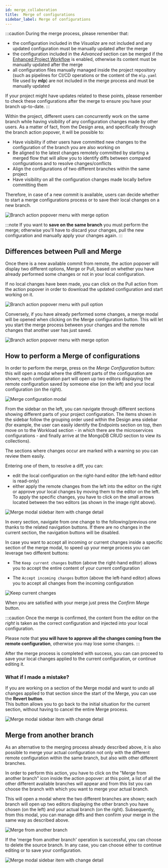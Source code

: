 ```yaml
---
id: merge_collaboration
title:  Merge of configurations
sidebar_label: Merge of configurations
---
```


:::caution
During the merge process, please remember that:

- the configuration included in the _Visualize_ are not included and any updated configuration must be manually updated after the merge
- the configuration included in the _Advanced_ section can be merged if the [Enhanced Project Workflow](/development_suite/set-up-infrastructure/enhanced-project-workflow.md) is enabled, otherwise its content must be manually updated after the merge
- all configuration files manually managed inside the project repository (such as pipelines for CI/CD operations or the content of the `mlp.yaml` file used by **mlp**) are not included in the merge process and must be manually updated

If your project might have updates related to these points, please remember to check these configurations after the merge to ensure you have your branch up-to-date.
:::

Within the project, different users can concurrently work on the same branch while having visibility of any configuration changes made by other users.
As a matter of fact, from the Design area, and specifically through the branch action popover, it will be possible to:

- Have visibility if other users have committed new changes to the configuration of the branch you are also working on
- Be aligned to the latest changes remotely committed by starting a merged flow that will allow you to identify diffs between compared configurations and to resolve changes/conflicts
- Align the configurations of two different branches within the same project
- Have visibility on all the configuration changes made locally before committing them

Therefore, in case of a new commit is available, users can decide whether to start a merge configurations process or to save their local changes on a new branch.  

<div style={{display: 'flex', justifyContent: 'center'}}>
  <div style={{display: 'flex', width: '340px'}}>

![Branch action popover menu with merge option](img/merge-collaboration/action-popover-merge-mode.png)

  </div>
</div>

:::note
If you want to **save on the same branch** you must perform the merge; otherwise you'll have to discard your changes, pull the new configuration and manually apply your changes again.
:::

## Differences between Pull and Merge

Once there is a new available commit from remote, the action popover will display two different options, Merge or Pull, based on whether you have already performed some changes or not in your local configuration.

If no local changes have been made, you can click on the Pull action from the action popover in order to download the updated configuration and start working on it.

<div style={{display: 'flex', justifyContent: 'center'}}>
  <div style={{display: 'flex', width: '340px'}}>

![Branch action popover menu with pull option](img/merge-collaboration/action-popover-pull-mode.png)

  </div>
</div>

Conversely, if you have already performed some changes, a merge modal will be opened when clicking on the Merge configuration button. This will let you start the merge process between your changes and the remote changes that another user has just saved.

<div style={{display: 'flex', justifyContent: 'center'}}>
  <div style={{display: 'flex', width: '340px'}}> 

![Branch action popover menu with merge option](img/merge-collaboration/action-popover-merge-mode.png)

  </div>
</div>

## How to perform a Merge of configurations

In order to perform the merge, press on the _Merge Configuration_ button: this will open a modal where the different parts of the configuration are shown; each configuration part will open up two editors displaying the remote configuration saved by someone else (on the left) and your local configuration (on the right).

![Merge configuration modal](img/merge-collaboration/merge-configuration-diff.png)

From the sidebar on the left, you can navigate through different sections showing different parts of your project configuration.
The items shown in the sidebar follow the grouping order used within the Design area sidebar (for example, the user can easily identify the Endpoints section on top, then move on to the Workload section - in which there are the microservices configurations - and finally arrive at the MongoDB CRUD section to view its collections).

The sections where changes occur are marked with a warning so you can review them easily.

Entering one of them, to resolve a diff, you can:
- edit the local configuration on the right-hand editor (the left-hand editor is read-only)
- either apply the remote changes from the left into the editor on the right or approve your local changes by moving them to the editor on the left. To apply the specific changes, you have to click on the small arrows located between the two editors (as shown in the image right above). 

<div style={{display: 'flex', justifyContent: 'center'}}>
  <div style={{display: 'flex', width: '340px'}}> 

![Merge modal sidebar item with change detail](img/merge-collaboration/merge-modal-sidebar-item-with-changes.png)

  </div>
</div>

In every section, navigate from one change to the following/previous one thanks to the related navigation buttons. If there are no changes in the current section, the navigation buttons will be disabled.

In case you want to accept all incoming or current changes inside a specific section of the merge modal, to speed up your merge process you can leverage two different buttons:

* The `Keep current changes` button (above the right-hand editor) allows you to accept the entire content of your current configuration

* The `Accept incoming changes` button (above the left-hand editor) allows you to accept all changes from the incoming configuration

![Keep current changes](img/merge-collaboration/keep-current-changes.png)

When you are satisfied with your merge just press the _Confirm Merge_ button.

:::caution
Once the merge is confirmed, the content from the editor on the _right_ is taken as the correct configuration and injected into your local configuration.

Please note that **you will have to approve all the changes coming from the remote configuration**, otherwise you may lose some changes.
:::

After the merge process is completed with success, you can can proceed to save your local changes applied to the current configuration, or continue editing it.

### What if I made a mistake?

If you are working on a section of the Merge modal and want to undo all changes applied to that section since the start of the Merge, you can use the **Revert button**.  
This button allows you to go back to the initial situation for the current section, without having to cancel the entire Merge process. 

<div style={{display: 'flex', justifyContent: 'center'}}>
  <div style={{display: 'flex', width: '550px'}}> 

![Merge modal sidebar item with change detail](img/merge-collaboration/merge-modal-revert-button.png)

  </div>
</div>

## Merge from another branch

As an alternative to the merging process already described above, it is also possible to merge your actual configuration not only with the different remote configuration within the same branch, but also with other different branches.

In order to perform this action, you have to click on the "Merge from another branch" icon inside the action popover: at this point, a list of all the other different available branches will appear and from this list you can choose the branch with which you want to merge your actual branch.

This will open a modal where the two different branches are shown; each branch will open up two editors displaying the other branch you have chosen (on the left) and your actual branch (on the right). Subsequently, from this modal, you can manage diffs and then confirm your merge in the same way as described above.

<div style={{display: 'flex', justifyContent: 'center'}}>
  <div style={{display: 'flex', width: '340px'}}>

![Merge from another branch](img/merge-collaboration/merge-from-another-branch.png)

  </div>
</div>

If the 'merge from another branch' operation is successful, you can choose to delete the source branch. In any case, you can choose either to continue editing or to save your configuration.

<div style={{display: 'flex', justifyContent: 'center'}}>
  <div style={{display: 'flex', width: '600px'}}>

![Merge modal sidebar item with change detail](img/merge-collaboration/merge-modal-ok-delete-branch.png)

  </div>
</div>
